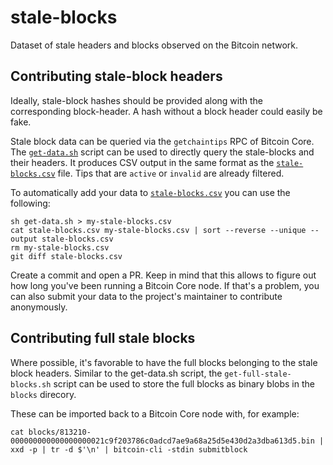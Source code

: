 # stale-blocks

Dataset of stale headers and blocks observed on the Bitcoin network.

## Contributing stale-block headers

Ideally, stale-block hashes should be provided along with the corresponding
block-header. A hash without a block header could easily be fake.

Stale block data can be queried via the `getchaintips` RPC of Bitcoin Core.
The [`get-data.sh`](./get-data.sh) script can be used to directly query the
stale-blocks and their headers. It produces CSV output in the same format as
the [`stale-blocks.csv`](./stale-blocks.csv) file. Tips that are `active` or
`invalid` are already filtered.

To automatically add your data to [`stale-blocks.csv`](./stale-blocks.csv) you
can use the following:

```
sh get-data.sh > my-stale-blocks.csv
cat stale-blocks.csv my-stale-blocks.csv | sort --reverse --unique --output stale-blocks.csv
rm my-stale-blocks.csv
git diff stale-blocks.csv
```

Create a commit and open a PR. Keep in mind that this allows to figure out how
long you've been running a Bitcoin Core node. If that's a problem, you can also
submit your data to the project's maintainer to contribute anonymously.

## Contributing full stale blocks

Where possible, it's favorable to have the full blocks belonging to the stale
block headers. Similar to the get-data.sh script, the `get-full-stale-blocks.sh`
script can be used to store the full blocks as binary blobs in the `blocks`
direcory.

These can be imported back to a Bitcoin Core node with, for example:

```
cat blocks/813210-000000000000000000021c9f203786c0adcd7ae9a68a25d5e430d2a3dba613d5.bin | xxd -p | tr -d $'\n' | bitcoin-cli -stdin submitblock
```
